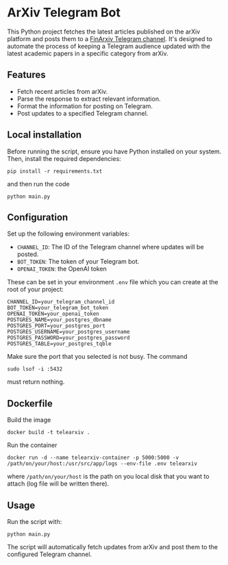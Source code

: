 # ArXiv Telegram Bot
This Python project fetches the latest articles published on the arXiv platform and posts them to a [FinArxiv Telegram channel](https://t.me/finarxiv). It's designed to automate the process of keeping a Telegram audience updated with the latest academic papers in a specific category from arXiv.

## Features

- Fetch recent articles from arXiv.
- Parse the response to extract relevant information.
- Format the information for posting on Telegram.
- Post updates to a specified Telegram channel.

## Local installation
Before running the script, ensure you have Python installed on your system. Then, install the required dependencies:
```
pip install -r requirements.txt
```
and then run the code
```
python main.py
```

## Configuration

Set up the following environment variables:

- `CHANNEL_ID`: The ID of the Telegram channel where updates will be posted.
- `BOT_TOKEN`: The token of your Telegram bot.
- `OPENAI_TOKEN`: the OpenAI token

These can be set in your environment `.env` file which you can create at the root of your project:

```
CHANNEL_ID=your_telegram_channel_id
BOT_TOKEN=your_telegram_bot_token
OPENAI_TOKEN=your_openai_token
POSTGRES_NAME=your_postgres_dbname
POSTGRES_PORT=your_postgres_port
POSTGRES_USERNAME=your_postgres_username
POSTGRES_PASSWORD=your_postgres_password
POSTGRES_TABLE=your_postgres_tqble
``` 

Make sure the port that you selected is not busy. The command 
```
sudo lsof -i :5432
```
must return nothing.

## Dockerfile

Build the image
```
docker build -t telearxiv .
```

Run the container
```
docker run -d --name telearxiv-container -p 5000:5000 -v /path/on/your/host:/usr/src/app/logs --env-file .env telearxiv
```
where `/path/on/your/host` is the path on you local disk that you want to attach (log file will be written there).  

## Usage
Run the script with:
```
python main.py
```
The script will automatically fetch updates from arXiv and post them to the configured Telegram channel.